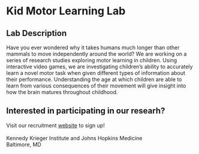 # Kid Motor Learning Lab 

## Lab Description 
Have you ever wondered why it takes humans much longer than other mammals to move independently around the world? We are working on a series of research studies exploring motor learning in children. Using interactive video games, we are investigating children’s ability to accurately learn a novel motor task when given different types of information about their performance. Understanding the age at which children are able to learn from various consequences of their movement will give insight into how the brain matures throughout childhood.

## Interested in participating in our researh?
Visit our recruitment [website](https://bit.ly/KidMotorLearning) to sign up!
<br> <br> Kennedy Krieger Institute and Johns Hopkins Medicine 
<br> Baltimore, MD
